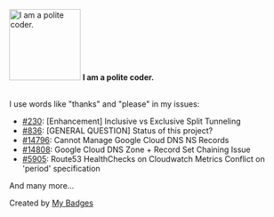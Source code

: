 <img src="https://my-badges.github.io/my-badges/polite-coder.png" alt="I am a polite coder." title="I am a polite coder." width="128">
<strong>I am a polite coder.</strong>
<br><br>

I use words like "thanks" and "please" in my issues:

- <a href="https://github.com/Rafficer/linux-cli-community/issues/230">#230</a>: [Enhancement] Inclusive vs Exclusive Split Tunneling
- <a href="https://github.com/hibiken/asynq/issues/836">#836</a>: [GENERAL QUESTION] Status of this project?
- <a href="https://github.com/hashicorp/terraform/issues/14796">#14796</a>: Cannot Manage Google Cloud DNS NS Records
- <a href="https://github.com/hashicorp/terraform/issues/14808">#14808</a>: Google Cloud DNS Zone + Record Set Chaining Issue
- <a href="https://github.com/hashicorp/terraform-provider-aws/issues/5905">#5905</a>: Route53 HealthChecks on Cloudwatch Metrics Conflict on 'period' specification

 And many more...


Created by <a href="https://github.com/my-badges/my-badges">My Badges</a>